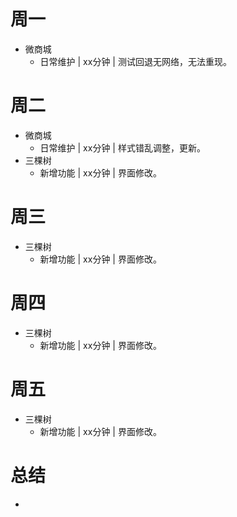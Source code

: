 # 周一
* 微商城
    - 日常维护 | xx分钟 | 测试回退无网络，无法重现。

# 周二
* 微商城
    - 日常维护 | xx分钟 | 样式错乱调整，更新。
* 三棵树
    - 新增功能 | xx分钟 | 界面修改。

# 周三
* 三棵树
    - 新增功能 | xx分钟 | 界面修改。

# 周四
* 三棵树
    - 新增功能 | xx分钟 | 界面修改。

# 周五
* 三棵树
    - 新增功能 | xx分钟 | 界面修改。

# 总结
*
